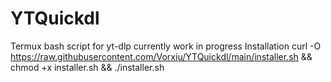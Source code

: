 # YTQuickdl
Termux bash script for yt-dlp currently work in progress
Installation 
 curl -O https://raw.githubusercontent.com/Vorxiu/YTQuickdl/main/installer.sh && chmod +x installer.sh  && ./installer.sh